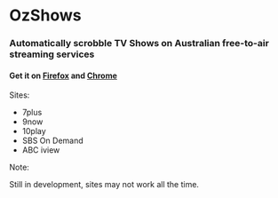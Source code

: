 # OzShows

### Automatically scrobble TV Shows on Australian free-to-air streaming services

#### Get it on [Firefox](https://addons.mozilla.org/en-GB/firefox/addon/oz-shows/) and [Chrome](https://chrome.google.com/webstore/detail/oz-shows/fidllgabmgfjbefbppjlabmifllonmfb)

Sites:

- 7plus
- 9now
- 10play
- SBS On Demand
- ABC iview

Note:

Still in development, sites may not work all the time.
